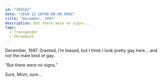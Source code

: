 ```yaml
---
id: "3E81A2"
date: "2018-12-20T08:00:00.000Z"
title: "December, 1997"
description: But there were no signs...
tags:
  - Transgender
  - Throwback
---
```

December, 1997. Granted, I’m biased, but I think I look pretty gay here... and not the male kind of gay.

“But there were no signs.”

Sure, Mom, sure...
